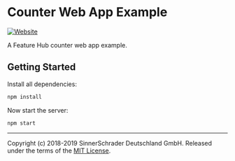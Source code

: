 # Counter Web App Example

[![Website][website-badge]][website]

A Feature Hub counter web app example.

## Getting Started

Install all dependencies:

```sh
npm install
```

Now start the server:

```sh
npm start
```

---

Copyright (c) 2018-2019 SinnerSchrader Deutschland GmbH. Released under the
terms of the [MIT License][license].

[license]:
  https://github.com/feature-hub/counter-webapp-example/blob/master/LICENSE
[website]: https://feature-hub.io/
[website-badge]:
  https://img.shields.io/badge/Website-feature--hub.io-%23500dc5.svg
